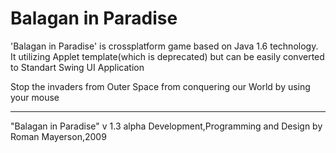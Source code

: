 # Balagan in Paradise


'Balagan in Paradise' is crossplatform game based on Java 1.6 technology.
It utilizing Applet template(which is deprecated) but can be easily converted to Standart Swing UI Application

Stop the invaders from Outer Space from conquering our World by using your mouse 

--------------------------------------------------------------------------------------------
"Balagan in Paradise" v 1.3 alpha Development,Programming and Design by Roman Mayerson,2009
